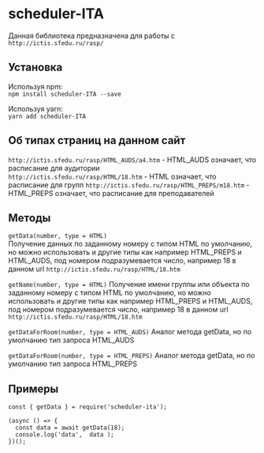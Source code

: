 # scheduler-ITA
Данная библиотека предназначена для работы с `http://ictis.sfedu.ru/rasp/`

## Установка 
Используя npm:    
`npm install scheduler-ITA --save`


Используя yarn:     
`yarn add scheduler-ITA`

## Об типах страниц на данном сайт

`http://ictis.sfedu.ru/rasp/HTML_AUDS/a4.htm` - HTML_AUDS означает, что расписание для аудитории  
`http://ictis.sfedu.ru/rasp/HTML/18.htm`  - HTML означает, что расписание для групп 
`http://ictis.sfedu.ru/rasp/HTML_PREPS/m18.htm` - HTML_PREPS означает, что расписание для преподавателей 


## Методы 

`getData(number, type = HTML)`    
Получение данных по заданному номеру с типом HTML по умолчанию, но можно использовать и другие типы как например 
HTML_PREPS и HTML_AUDS, под номером подразумевается число, например 18 в данном url `http://ictis.sfedu.ru/rasp/HTML/18.htm` 


`getName(number, type = HTML)`
Получение имени группы или объекта по заданному номеру с типом HTML по умолчанию, но можно использовать и другие типы как например 
HTML_PREPS и HTML_AUDS, под номером подразумевается число, например 18 в данном url `http://ictis.sfedu.ru/rasp/HTML/18.htm` 


`getDataForRoom(number, type = HTML_AUDS)`
Аналог метода getData, но по умолчанию тип запроса HTML_AUDS


`getDataForRoom(number, type = HTML_PREPS)`
Аналог метода getData, но по умолчанию тип запроса HTML_PREPS

## Примеры

```
const { getData } = require('scheduler-ita');

(async () => {
  const data = await getData(18);
  console.log('data',  data );
})();


```

